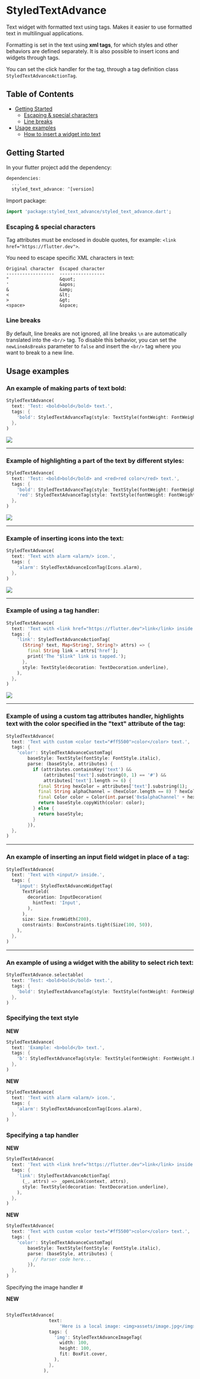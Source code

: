 # StyledTextAdvance

Text widget with formatted text using tags. Makes it easier to use formatted text in multilingual applications.

Formatting is set in the text using **xml tags**, for which styles and other behaviors are defined separately. It is also possible to insert icons and widgets through tags.

You can set the click handler for the tag, through a tag definition class `StyledTextAdvanceActionTag`.


## Table of Contents

- [Getting Started](#getting-Started)
  - [Escaping & special characters](#escaping--special-characters)
  - [Line breaks](#line-breaks)
- [Usage examples](#usage-examples)
  - [How to insert a widget into text](#an-example-of-inserting-an-input-field-widget-in-place-of-a-tag)

## Getting Started

In your flutter project add the dependency:

```dart
dependencies:
  ...
  styled_text_advance: ^[version]
```

Import package:

```dart
import 'package:styled_text_advance/styled_text_advance.dart';

```

### Escaping & special characters

Tag attributes must be enclosed in double quotes, for example: `<link href="https://flutter.dev">`.

You need to escape specific XML characters in text:
```
Original character  Escaped character
------------------  -----------------
"                   &quot;
'                   &apos;
&                   &amp;
<                   &lt;
>                   &gt;
<space>             &space;
```

### Line breaks

By default, line breaks are not ignored, all line breaks `\n` are automatically translated into the `<br/>` tag. To disable this behavior, you can set the `newLineAsBreaks` parameter to `false` and insert the `<br/>` tag where you want to break to a new line.

## Usage examples

### An example of making parts of text bold:
```dart
StyledTextAdvance(
  text: 'Test: <bold>bold</bold> text.',
  tags: {
    'bold': StyledTextAdvanceTag(style: TextStyle(fontWeight: FontWeight.bold)),
  },
)
```
![](https://github.com/andyduke/styled_text_advance_package/raw/master/screenshots/1-bold.png)

---

### Example of highlighting a part of the text by different styles:
```dart
StyledTextAdvance(
  text: 'Test: <bold>bold</bold> and <red>red color</red> text.',
  tags: {
    'bold': StyledTextAdvanceTag(style: TextStyle(fontWeight: FontWeight.bold)),
    'red': StyledTextAdvanceTag(style: TextStyle(fontWeight: FontWeight.bold, color: Colors.red)),
  },
)
```
![](https://github.com/andyduke/styled_text_advance_package/raw/master/screenshots/2-bold-and-color.png)

---

### Example of inserting icons into the text:
```dart
StyledTextAdvance(
  text: 'Text with alarm <alarm/> icon.',
  tags: {
    'alarm': StyledTextAdvanceIconTag(Icons.alarm),
  },
)
```
![](https://github.com/andyduke/styled_text_advance_package/raw/master/screenshots/3-icon.png)

---

### Example of using a tag handler:
```dart
StyledTextAdvance(
  text: 'Text with <link href="https://flutter.dev">link</link> inside.',
  tags: {
    'link': StyledTextAdvanceActionTag(
      (String? text, Map<String?, String?> attrs) => {
        final String link = attrs['href'];
        print('The "$link" link is tapped.');
      },
      style: TextStyle(decoration: TextDecoration.underline),
    ),
  },
)
```
![](https://github.com/andyduke/styled_text_advance_package/raw/master/screenshots/4-link.png)

---

### Example of using a custom tag attributes handler, highlights text with the color specified in the "text" attribute of the tag:
```dart
StyledTextAdvance(
  text: 'Text with custom <color text="#ff5500">color</color> text.',
  tags: {
    'color': StyledTextAdvanceCustomTag(
        baseStyle: TextStyle(fontStyle: FontStyle.italic),
        parse: (baseStyle, attributes) {
          if (attributes.containsKey('text') &&
              (attributes['text'].substring(0, 1) == '#') &&
              attributes['text'].length >= 6) {
            final String hexColor = attributes['text'].substring(1);
            final String alphaChannel = (hexColor.length == 8) ? hexColor.substring(6, 8) : 'FF';
            final Color color = Color(int.parse('0x$alphaChannel' + hexColor.substring(0, 6)));
            return baseStyle.copyWith(color: color);
          } else {
            return baseStyle;
          }
        }),
  },
)
```
---

### An example of inserting an input field widget in place of a tag:
```dart
StyledTextAdvance(
  text: 'Text with <input/> inside.',
  tags: {
    'input': StyledTextAdvanceWidgetTag(
      TextField(
        decoration: InputDecoration(
          hintText: 'Input',
        ),
      ),
      size: Size.fromWidth(200),
      constraints: BoxConstraints.tight(Size(100, 50)),
    ),
  },
)
```
---

### An example of using a widget with the ability to select rich text:
```dart
StyledTextAdvance.selectable(
  text: 'Test: <bold>bold</bold> text.',
  tags: {
    'bold': StyledTextAdvanceTag(style: TextStyle(fontWeight: FontWeight.bold)),
  },
)
```


### Specifying the text style

**NEW**
```dart
StyledTextAdvance(
  text: 'Example: <b>bold</b> text.',
  tags: {
    'b': StyledTextAdvanceTag(style: TextStyle(fontWeight: FontWeight.bold)),
  },
)
```

**NEW**
```dart
StyledTextAdvance(
  text: 'Text with alarm <alarm/> icon.',
  tags: {
    'alarm': StyledTextAdvanceIconTag(Icons.alarm),
  },
)
```
### Specifying a tap handler 

**NEW**
```dart
StyledTextAdvance(
  text: 'Text with <link href="https://flutter.dev">link</link> inside.',
  tags: {
    'link': StyledTextAdvanceActionTag(
      (_, attrs) => _openLink(context, attrs),
      style: TextStyle(decoration: TextDecoration.underline),
    ),
  },
)
```

**NEW**
```dart
StyledTextAdvance(
  text: 'Text with custom <color text="#ff5500">color</color> text.',
  tags: {
    'color': StyledTextAdvanceCustomTag(
        baseStyle: TextStyle(fontStyle: FontStyle.italic),
        parse: (baseStyle, attributes) {
          // Parser code here...
        }),
  },
)
```

Specifying the image handler #

**NEW**
```dart

StyledTextAdvance(
                text:
                    'Here is a local image: <img>assets/image.jpg</img> and a network image: <img>https://example.com/image.jpg</img>.',
                tags: {
                  'img': StyledTextAdvanceImageTag(
                    width: 100,
                    height: 100,
                    fit: BoxFit.cover,
                  ),
                },
              ),

